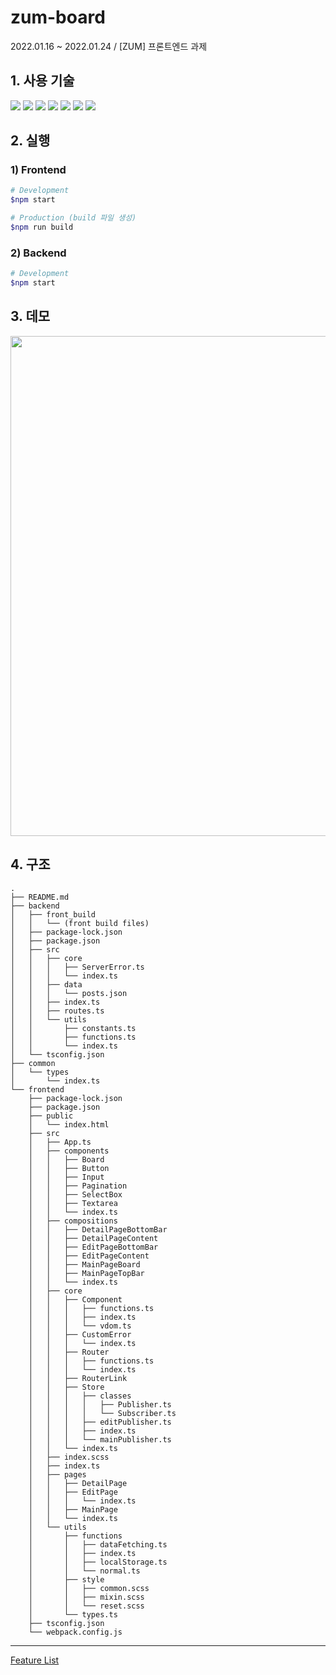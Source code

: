 # zum-board
2022.01.16 ~ 2022.01.24 / [ZUM] 프론트엔드 과제

## 1. 사용 기술

<img src="https://img.shields.io/badge/HTML5-E34F26?style=flat-square&logo=HTML5&logoColor=white"/>&nbsp;<img src="https://img.shields.io/badge/CSS3-1572B6?style=flat-square&logo=CSS3&logoColor=white"/>&nbsp;<img src="https://img.shields.io/badge/Sass-CC6699?style=flat-square&logo=Sass&logoColor=white"/>&nbsp;<img src="https://img.shields.io/badge/JavaScript-F7DF1E?style=flat-square&logo=JavaScript&logoColor=white"/>&nbsp;<img src="https://img.shields.io/badge/Typescript-3178C6?style=flat-square&logo=Typescript&logoColor=white"/>&nbsp;<img src="https://img.shields.io/badge/Babel-F9DC3E?style=flat-square&logo=Babel&logoColor=white" />&nbsp;<img src="https://img.shields.io/badge/Webpack-8DD6F9?style=flat-square&logo=Webpack&logoColor=white" />

## 2. 실행

### 1) Frontend
```sh
# Development
$npm start

# Production (build 파일 생성)
$npm run build
```

### 2) Backend
```sh
# Development
$npm start
```

## 3. 데모
<img src="https://user-images.githubusercontent.com/33610315/150689024-44cbd64e-106b-49d2-87a8-68800ca8deb1.gif" width= 800 />


## 4. 구조
```
.
├── README.md
├── backend
│   ├── front_build
│   │   └── (front build files)
│   ├── package-lock.json
│   ├── package.json
│   ├── src
│   │   ├── core
│   │   │   ├── ServerError.ts
│   │   │   └── index.ts
│   │   ├── data
│   │   │   └── posts.json
│   │   ├── index.ts
│   │   ├── routes.ts
│   │   └── utils
│   │       ├── constants.ts
│   │       ├── functions.ts
│   │       └── index.ts
│   └── tsconfig.json
├── common
│   └── types
│       └── index.ts
└── frontend
    ├── package-lock.json
    ├── package.json
    ├── public
    │   └── index.html
    ├── src
    │   ├── App.ts
    │   ├── components
    │   │   ├── Board
    │   │   ├── Button
    │   │   ├── Input
    │   │   ├── Pagination
    │   │   ├── SelectBox
    │   │   ├── Textarea
    │   │   └── index.ts
    │   ├── compositions
    │   │   ├── DetailPageBottomBar
    │   │   ├── DetailPageContent
    │   │   ├── EditPageBottomBar
    │   │   ├── EditPageContent
    │   │   ├── MainPageBoard
    │   │   ├── MainPageTopBar
    │   │   └── index.ts
    │   ├── core
    │   │   ├── Component
    │   │   │   ├── functions.ts
    │   │   │   ├── index.ts
    │   │   │   └── vdom.ts
    │   │   ├── CustomError
    │   │   │   └── index.ts
    │   │   ├── Router
    │   │   │   ├── functions.ts
    │   │   │   └── index.ts
    │   │   ├── RouterLink
    │   │   ├── Store
    │   │   │   ├── classes
    │   │   │   │   ├── Publisher.ts
    │   │   │   │   └── Subscriber.ts
    │   │   │   ├── editPublisher.ts
    │   │   │   ├── index.ts
    │   │   │   └── mainPublisher.ts
    │   │   └── index.ts
    │   ├── index.scss
    │   ├── index.ts
    │   ├── pages
    │   │   ├── DetailPage
    │   │   ├── EditPage
    │   │   │   └── index.ts
    │   │   ├── MainPage
    │   │   └── index.ts
    │   └── utils
    │       ├── functions
    │       │   ├── dataFetching.ts
    │       │   ├── index.ts
    │       │   ├── localStorage.ts
    │       │   └── normal.ts
    │       ├── style
    │       │   ├── common.scss
    │       │   ├── mixin.scss
    │       │   └── reset.scss
    │       └── types.ts
    ├── tsconfig.json
    └── webpack.config.js
```

---

[Feature List](https://github.com/17-sss/zum-board/issues/1)


